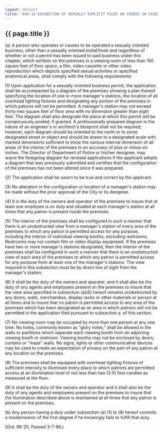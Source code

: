 ---
layout: default 
title: "840.19 EXHIBITION OF SEXUALLY EXPLICIT FILMS OR VIDEOS IN VIDEO BOOTHS."---

{{ page.title }}
----------------

​(a) A person who operates or causes to be operated a sexually oriented
business, other than a sexually oriented motel/hotel and regardless of
whether or not a permit has been issued to said business under this
chapter, which exhibits on the premises in a viewing room of less than
150 square feet of floor space, a film, video cassette or other video
reproduction which depicts specified sexual activities or specified
anatomical areas, shall comply with the following requirements:

​(1) Upon application for a sexually oriented business permit, the
application shall be accompanied by a diagram of the premises showing a
plan thereof specifying the location of one or more manager's stations,
the location of all overhead lighting fixtures and designating any
portion of the premises in which patrons will not be permitted. A
manager's station may not exceed thirty-two square feet of floor area
with no dimension greater than eight feet. The diagram shall also
designate the place at which this permit will be conspicuously posted,
if granted. A professionally prepared diagram in the nature of an
engineer's or architect's blueprint shall not be required; however, each
diagram should be oriented to the north or to some designated street or
object and should be drawn to a designated scale with marked dimensions
sufficient to show the various internal dimension of all areas of the
interior of the premises to an accuracy of plus or minus six inches. The
Director of Department of Police or his/her designee, may waive the
foregoing diagram for renewal applications if the applicant adopts a
diagram that was previously submitted and certifies that the
configuration of the premises has not been altered since it was
prepared.

​(2) The application shall be sworn to be true and correct by the
applicant.

​(3) No alteration in the configuration or location of a manager's
station may be made without the prior approval of the City or its
designee.

​(4) It is the duty of the owners and operator of the premises to insure
that at least one employee is on duty and situated at each manager's
station at all times that any patron is present inside the premises.

​(5) The interior of the premises shall be configured in such a manner
that there is an unobstructed view from a manager's station of every
area of the premises to which any patron is permitted access for any
purpose, including the interior of individual viewing booths, excluding
restrooms. Restrooms may not contain film or video display equipment. If
the premises have two or more manager's stations designated, then the
interior of the premises shall be configured in such a manner that there
is an unobstructed view of each area of the premises to which any patron
is permitted access for any purpose from at least one of the manager's
stations. The view required in this subsection must be by direct line of
sight from the manager's station.

​(6) It shall be the duty of the owners and operator, and it shall also
be the duty of any agents and employees present on the premises to
insure that the view area specified in subsection (a)(5) hereof remains
unobstructed by any doors, walls, merchandise, display racks or other
materials or person at all times and to insure that no patron is
permitted access to any area of the premises which has been designated
as an area in which patrons will not be permitted in the application
filed pursuant to subsection a. of this section.

​(7) No viewing room may be occupied by more than one person at any one
time. No holes, commonly known as "glory holes," shall be allowed in the
walls or partitions which separate each viewing booth from an adjoining
viewing booth or restroom. Viewing booths may not be enclosed by doors,
curtains or "maze" walls. No signs, lights or other communicative
devices may be used to create an expectation of privacy on the part of
any patron at any location on the premises.

​(8) The premises shall be equipped with overhead lighting fixtures of
sufficient intensity to illuminate every place to which patrons are
permitted access at an illumination level of not less than two (2.0)
foot candles as measured at the floor.

​(9) It shall be the duty of the owners and operator and it shall also
be the duty of any agents and employees present on the premises to
insure that the illumination described above is maintained at all times
that any patron is present on the premises.

​(b) Any person having a duty under subsection (a) (1) to (9) hereof
commits a misdemeanor of the first degree if he knowingly fails to
fulfill that duty.

(Ord. 96-20. Passed 3-7-96.)
